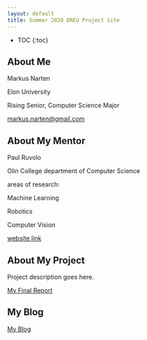 ```yaml
---
layout: default
title: Summer 2020 DREU Project Site
---
```


* TOC
{:toc}

## About Me

Markus Narten

Elon University

Rising Senior, Computer Science Major

markus.narten@gmail.com

## About My Mentor

Paul Ruvolo

Olin College department of Computer Science

areas of research: 

  Machine Learning

  Robotics

  Computer Vision
  
[website link](http://occam.olin.edu/)

## About My Project

Project description goes here.

[My Final Report](files/finalreport.pdf)

## My Blog

[My Blog](blog.html)
